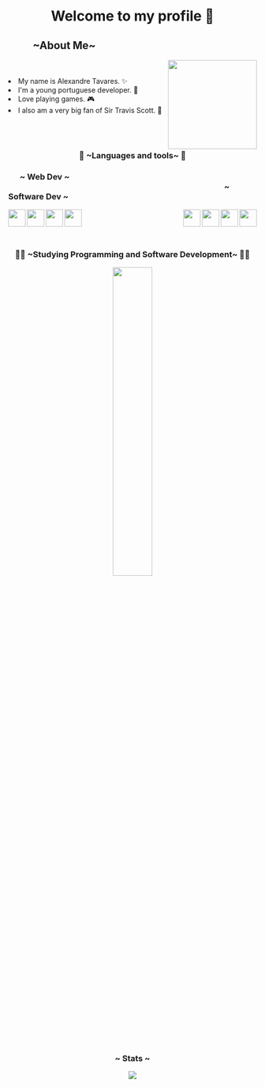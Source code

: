  <h1 align="center">Welcome to my profile 📃 </h1>
 <h2><b>&nbsp&nbsp&nbsp&nbsp&nbsp&nbsp&nbsp&nbsp&nbsp ~About Me~ </b></h2>
 <img align="right" width="180" height="180" src="https://github.com/TheRedCandyy/portfolio/blob/main/images/travis1.gif">
 <br>
 <br>
 <li>My name is Alexandre Tavares. ✨</li>
 <li>I'm a young portuguese developer. 🧷</li>
 <li>Love playing games. 🎮</li>
 <li>I also am a very big fan of Sir Travis Scott. 🌵</li>
 <br>
 <br>
 <h1>
 <h3 align="center"> 🔧 ~Languages and tools~ 🔧</h3>
 <div float="left">
   <h3 align="left">
    <b>&nbsp&nbsp&nbsp&nbsp&nbsp ~ Web Dev ~ </b>
    <b>&nbsp&nbsp&nbsp&nbsp&nbsp&nbsp&nbsp&nbsp&nbsp&nbsp&nbsp&nbsp&nbsp&nbsp&nbsp&nbsp&nbsp&nbsp&nbsp&nbsp&nbsp&nbsp&nbsp&nbsp&nbsp&nbsp&nbsp&nbsp&nbsp&nbsp&nbsp&nbsp&nbsp&nbsp&nbsp&nbsp&nbsp&nbsp&nbsp&nbsp&nbsp&nbsp&nbsp&nbsp&nbsp&nbsp&nbsp&nbsp&nbsp&nbsp&nbsp&nbsp&nbsp&nbsp&nbsp&nbsp&nbsp&nbsp&nbsp&nbsp&nbsp&nbsp&nbsp&nbsp&nbsp&nbsp&nbsp&nbsp&nbsp&nbsp&nbsp&nbsp&nbsp&nbsp&nbsp&nbsp&nbsp&nbsp&nbsp&nbsp&nbsp&nbsp&nbsp&nbsp&nbsp&nbsp&nbsp&nbsp&nbsp&nbsp&nbsp&nbsp&nbsp&nbsp&nbsp&nbsp&nbsp&nbsp&nbsp&nbsp&nbsp&nbsp&nbsp&nbsp&nbsp&nbsp&nbsp&nbsp&nbsp&nbsp&nbsp&nbsp
     ~ Software Dev ~ 
    </b>
  </h3>
 <p>
  <img align="left" src="https://cdn.jsdelivr.net/npm/programming-languages-logos/src/html/html.png" height="35">
  <img align="left" src="https://cdn.jsdelivr.net/npm/programming-languages-logos/src/css/css.png" height="35">
  <img align="left" src="https://cdn.jsdelivr.net/npm/programming-languages-logos/src/javascript/javascript.png" height="35">
  <img align="left" src="https://cdn.jsdelivr.net/npm/programming-languages-logos/src/php/php.png" height="35">
  <img align="right" src="https://cdn.jsdelivr.net/npm/programming-languages-logos/src/lua/lua.png" height="35">
  <img align="right" src="https://cdn.jsdelivr.net/npm/programming-languages-logos/src/java/java.png" height="35">
  <img align="right" src="https://cdn.jsdelivr.net/npm/programming-languages-logos/src/cpp/cpp.png" height="35">
  <img align="right" src="https://cdn.jsdelivr.net/npm/programming-languages-logos/src/csharp/csharp.png" height="35">
 </p>
 </div>
 <br>
 <br>
 <br>
 <h2></h2>
 <h3 align="center">👨‍💻 ~Studying Programming and Software Development~ 👨‍💻</h3>
 <p align="center">
  <img src="https://github.com/TheRedCandyy/portfolio/blob/main/images/trippy_wow.gif" width="40%">
 </p>
 <h2></h2>
 <h3 align="center">~ Stats ~</h3>
 <p align="center">
  <img src="https://github-readme-stats.vercel.app/api/top-langs/?username=TheRedCandyy&layout=compact&theme=darcula">
 </p>
 <h2></h2>

